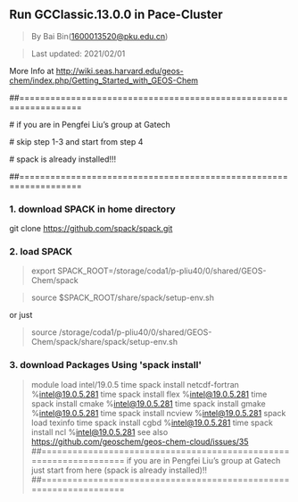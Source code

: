 ## Run GCClassic.13.0.0 in Pace-Cluster
> By Bai Bin(1600013520@pku.edu.cn)

> Last updated: 2021/02/01

More Info at http://wiki.seas.harvard.edu/geos-chem/index.php/Getting_Started_with_GEOS-Chem

##==================================================================

\# if you are in Pengfei Liu’s group at Gatech

\# skip step 1-3 and start from step 4

\# spack is already installed!!!

##==================================================================

### 1. download SPACK in home directory
git clone https://github.com/spack/spack.git

### 2. load SPACK
> export SPACK_ROOT=/storage/coda1/p-pliu40/0/shared/GEOS-Chem/spack

> source $SPACK_ROOT/share/spack/setup-env.sh

or just

> source /storage/coda1/p-pliu40/0/shared/GEOS-Chem/spack/share/spack/setup-env.sh

### 3. download Packages Using 'spack install'
> module load intel/19.0.5
> time spack install netcdf-fortran %intel@19.0.5.281
> time spack install flex %intel@19.0.5.281
> time spack install cmake %intel@19.0.5.281
> time spack install gmake %intel@19.0.5.281
> time spack install ncview %intel@19.0.5.281
> spack load texinfo
> time spack install cgbd %intel@19.0.5.281
> time spack install ncl %intel@19.0.5.281
see also https://github.com/geoschem/geos-chem-cloud/issues/35
##==================================================================
      if you are in Pengfei Liu’s group at Gatech
      just start from here (spack is already installed)!!
##==================================================================

